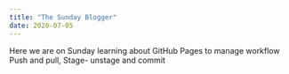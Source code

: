 ```yaml
---
title: "The Sunday Blogger"
date: 2020-07-05
---
```


Here we are on Sunday learning about GitHub Pages to manage workflow
Push and pull, Stage- unstage and commit
